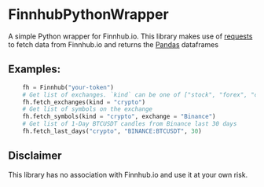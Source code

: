# FinnhubPythonWrapper
A simple Python wrapper for Finnhub.io. This library makes use of [requests](https://github.com/psf/requests)
to fetch data from Finnhub.io and returns the [Pandas](https://github.com/pandas-dev/pandas) dataframes

## Examples:

```python
    fh = Finnhub("your-token")
    # Get list of exchanges. `kind` can be one of ["stock", "forex", "crypto"]
    fh.fetch_exchanges(kind = "crypto") 
    # Get list of symbols on the exchange
    fh.fetch_symbols(kind = "crypto", exchange = "Binance")
    # Get list of 1-Day BTCUSDT candles from Binance last 30 days
    fh.fetch_last_days("crypto", "BINANCE:BTCUSDT", 30)
```


## Disclaimer
This library has no association with Finnhub.io and use it at your own risk.